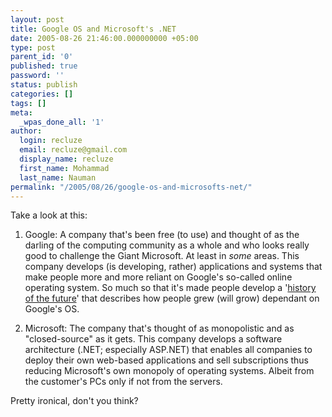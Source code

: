 ```yaml
---
layout: post
title: Google OS and Microsoft's .NET
date: 2005-08-26 21:46:00.000000000 +05:00
type: post
parent_id: '0'
published: true
password: ''
status: publish
categories: []
tags: []
meta:
  _wpas_done_all: '1'
author:
  login: recluze
  email: recluze@gmail.com
  display_name: recluze
  first_name: Mohammad
  last_name: Nauman
permalink: "/2005/08/26/google-os-and-microsofts-net/"
---
```

Take a look at this:

1. Google: A company that's been free (to use) and thought of as the darling of the computing community as a whole and who looks really good to challenge the Giant Microsoft. At least in _some_ areas. This company develops (is developing, rather) applications and systems that make people more and more reliant on Google's so-called online operating system. So much so that it's made people develop a '[history of the future](http://www.robinsloan.com/epic/)' that describes how people grew (will grow) dependant on Google's OS.

2. Microsoft: The company that's thought of as monopolistic and as "closed-source" as it gets. This company develops a software architecture (.NET; especially ASP.NET) that enables all companies to deploy their own web-based applications and sell subscriptions thus reducing Microsoft's own monopoly of operating systems. Albeit from the customer's PCs only if not from the servers.

Pretty ironical, don't you think?

